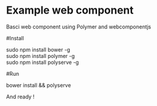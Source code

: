 # Example web component
Basci web component using Polymer and webcomponentjs

#Install

sudo npm install bower -g\
sudo npm install polymer -g\
sudo npm install polyserve -g

#Run

bower install && polyserve

And ready !
